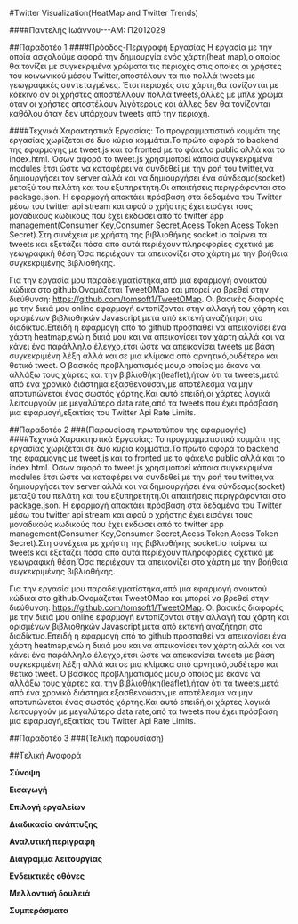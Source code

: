 #Twitter Visualization(HeatMap and Twitter Trends)

####Παντελής Ιωάννου---ΑΜ: Π2012029


##Παραδοτέο 1
####Πρόοδος-Περιγραφή Εργασίας
Η εργασία με την οποία ασχολούμε αφορά την δημιουργία ενός χάρτη(heat map),ο οποίος θα τονίζει με συγκεκριμένα χρώματα τις περιοχές στις οποίες οι χρήστες του κοινωνικού μέσου Twitter,αποστέλουν τα πιο πολλά tweets με γεωγραφικές συντεταγμένες.
Έτσι περιοχές στο χάρτη,θα τονίζονται με κόκκινο αν οι χρήστες αποστέλλουν πολλά tweets,άλλες με μπλέ χρώμα όταν οι χρήστες αποστέλουν λιγότερους και άλλες δεν θα τονίζονται καθόλου όταν δεν υπάρχουν tweets από την περιοχή.

####Τεχνικά Χαρακτηστικά Εργασίας:
Το προγραμματιστικό κομμάτι της εργασίας χωρίζεται σε δυο κύρια κομμάτια.Το πρώτο αφορά το backend της εφαρμογής με tweet.js και το fronted με το φάκελο public αλλά και το index.html.
Όσων αφορά το tweet.js χρησιμοποεί κάποια συγκεκριμένα modules έτσι ώστε να καταφέρει να συνδεθεί με την ροή του twitter,να δημιουργήσει τον server αλλά και να δημιουργήσει ένα σύνδεσμο(socket) μεταξύ του πελάτη και του εξυπηρετητή.Οι απαιτήσεις περιγράφονται στο package.json.
Η εφαρμογή αποκτάει πρόσβαση στα δεδομένα του Twitter μέσω του twitter api stream και αφού o χρήστης έχει εισάγει τους μοναδικούς κωδικούς που έχει εκδώσει από το twitter app management(Consumer Key,Consumer Secret,Acess Token,Acess Token Secret).Στη συνέχεια με χρήστη της βιβλιοθήκης socket.io παίρνει τα tweets και εξετάζει πόσα απο αυτά περιέχουν πληροφορίες σχετικά με γεωγραφική θέση.Όσα περιέχουν τα απεικονίζει στο χάρτη με την βοήθεια συγκεκριμένης βιβλιοθήκης.

Για την εργασία μου παραδειγματίστηκα,από μια εφαρμογή ανοικτού κώδικα στο github.Ονομάζεται TweetOMap και μπορεί να βρεθεί στην διεύθυνση: https://github.com/tomsoft1/TweetOMap.
Οι βασικές διαφορές με την δικιά μου online εφαρμογή εντοπίζονται στην αλλαγή του χάρτη και ορισμένων βιβλιοθηκών Javascript,μετά από εκτενή αναζήτηση στο διαδίκτυο.Επειδή η εφαρμογή από το github προσπαθεί να απεικονίσει ένα χάρτη heatmap,ενώ η δικιά μου και να απεικονίσει τον χάρτη αλλά και να κάνει ένα παράλληλο έλεγχο,έτσι ώστε να απεικονίσει tweets με βάση συγκεκριμένη λέξη αλλά και σε μια κλίμακα από αρνητικό,ουδέτερο και θετικό tweet.
Ο βασικός προβληματισμός μου,ο οποίος με έκανε να αλλάξω τους χάρτες και την βιβλιοθήκη(leaflet),ήταν ότι τα tweets,μετά από ένα χρονικό διάστημα εξασθενούσαν,με αποτέλεσμα να μην αποτυπώνεται ένας σωστός χάρτης.Και αυτό επειδή,οι χάρτες λογικά λειτουργούν με μεγαλύτερο data rate,από τα tweets που έχει πρόσβαση μια εφαρμογή,εξαιτίας του Twitter Api Rate Limits.


##Παραδοτέο 2
###(Παρουσίαση πρωτοτύπου της εφαρμογής)
####Τεχνικά Χαρακτηστικά Εργασίας:
Το προγραμματιστικό κομμάτι της εργασίας χωρίζεται σε δυο κύρια κομμάτια.Το πρώτο αφορά το backend της εφαρμογής με tweet.js και το fronted με το φάκελο public αλλά και το index.html.
Όσων αφορά το tweet.js χρησιμοποεί κάποια συγκεκριμένα modules έτσι ώστε να καταφέρει να συνδεθεί με την ροή του twitter,να δημιουργήσει τον server αλλά και να δημιουργήσει ένα σύνδεσμο(socket) μεταξύ του πελάτη και του εξυπηρετητή.Οι απαιτήσεις περιγράφονται στο package.json.
Η εφαρμογή αποκτάει πρόσβαση στα δεδομένα του Twitter μέσω του twitter api stream και αφού o χρήστης έχει εισάγει τους μοναδικούς κωδικούς που έχει εκδώσει από το twitter app management(Consumer Key,Consumer Secret,Acess Token,Acess Token Secret).Στη συνέχεια με χρήστη της βιβλιοθήκης socket.io παίρνει τα tweets και εξετάζει πόσα απο αυτά περιέχουν πληροφορίες σχετικά με γεωγραφική θέση.Όσα περιέχουν τα απεικονίζει στο χάρτη με την βοήθεια συγκεκριμένης βιβλιοθήκης.

Για την εργασία μου παραδειγματίστηκα,από μια εφαρμογή ανοικτού κώδικα στο github.Ονομάζεται TweetOMap και μπορεί να βρεθεί στην διεύθυνση: https://github.com/tomsoft1/TweetOMap.
Οι βασικές διαφορές με την δικιά μου online εφαρμογή εντοπίζονται στην αλλαγή του χάρτη και ορισμένων βιβλιοθηκών Javascript,μετά από εκτενή αναζήτηση στο διαδίκτυο.Επειδή η εφαρμογή από το github προσπαθεί να απεικονίσει ένα χάρτη heatmap,ενώ η δικιά μου και να απεικονίσει τον χάρτη αλλά και να κάνει ένα παράλληλο έλεγχο,έτσι ώστε να απεικονίσει tweets με βάση συγκεκριμένη λέξη αλλά και σε μια κλίμακα από αρνητικό,ουδέτερο και θετικό tweet.
Ο βασικός προβληματισμός μου,ο οποίος με έκανε να αλλάξω τους χάρτες και την βιβλιοθήκη(leaflet),ήταν ότι τα tweets,μετά από ένα χρονικό διάστημα εξασθενούσαν,με αποτέλεσμα να μην αποτυπώνεται ένας σωστός χάρτης.Και αυτό επειδή,οι χάρτες λογικά λειτουργούν με μεγαλύτερο data rate,από τα tweets που έχει πρόσβαση μια εφαρμογή,εξαιτίας του Twitter Api Rate Limits.


##Παραδοτέο 3
###(Τελική παρουσίαση)



##Tελική Αναφορά

**Σύνοψη**


**Εισαγωγή**


**Επιλογή εργαλείων**


**Διαδικασία ανάπτυξης**


**Αναλυτική περιγραφή**


**Διάγραμμα λειτουργίας**


**Ενδεικτικές οθόνες**


**Μελλοντική δουλειά**


**Συμπεράσματα**


